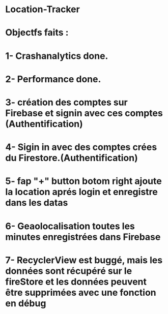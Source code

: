 # Location-Tracker

# Objectfs faits :
# 1- Crashanalytics done.
# 2- Performance done.
# 3- création des comptes sur Firebase et signin avec ces comptes (Authentification)
# 4- Sigin in avec des comptes crées du Firestore.(Authentification)
# 5- fap "+" button botom right ajoute la location aprés login et enregistre dans les datas
# 6- Geaolocalisation toutes les minutes enregistrées dans Firebase
# 7- RecyclerView est buggé, mais les données sont récupéré sur le fireStore et les données peuvent être supprimées avec une fonction en débug
